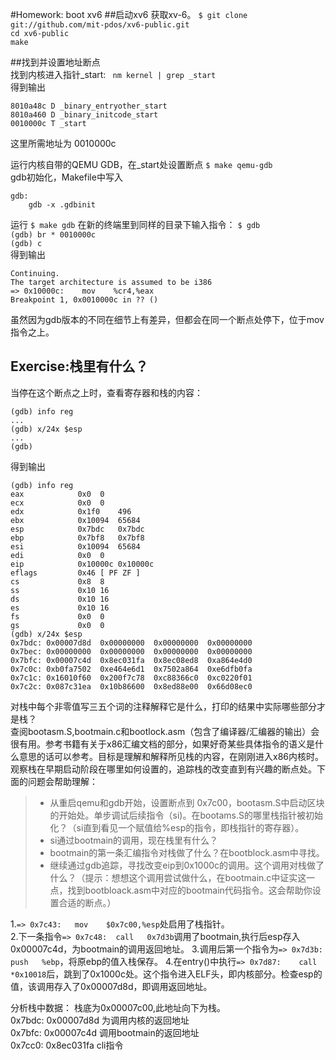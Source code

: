 #Homework: boot xv6
##启动xv6
获取xv-6。
`$ git clone git://github.com/mit-pdos/xv6-public.git`  
`cd xv6-public`    
`make`  
  
##找到并设置地址断点  
找到内核进入指针_start:
` nm kernel | grep _start`  
得到输出  
```
8010a48c D _binary_entryother_start
8010a460 D _binary_initcode_start
0010000c T _start
```
 
这里所需地址为 0010000c  
  
运行内核自带的QEMU GDB，在_start处设置断点
`$ make qemu-gdb`  
gdb初始化，Makefile中写入
```
gdb:
	gdb -x .gdbinit
```
运行
`$ make gdb`
在新的终端里到同样的目录下输入指令：
`$ gdb`  
`(gdb) br * 0010000c`  
`(gdb) c`  
得到输出  
```
Continuing.
The target architecture is assumed to be i386
=> 0x10000c:	mov    %cr4,%eax 
Breakpoint 1, 0x0010000c in ?? ()
```
虽然因为gdb版本的不同在细节上有差异，但都会在同一个断点处停下，位于mov指令之上。  
  
## Exercise:栈里有什么？  
当停在这个断点之上时，查看寄存器和栈的内容：  
```
(gdb) info reg
...
(gdb) x/24x $esp
...
(gdb)
```  
得到输出  
```
(gdb) info reg
eax            0x0	0
ecx            0x0	0
edx            0x1f0	496
ebx            0x10094	65684
esp            0x7bdc	0x7bdc
ebp            0x7bf8	0x7bf8
esi            0x10094	65684
edi            0x0	0
eip            0x10000c	0x10000c
eflags         0x46	[ PF ZF ]
cs             0x8	8
ss             0x10	16
ds             0x10	16
es             0x10	16
fs             0x0	0
gs             0x0	0
(gdb) x/24x $esp
0x7bdc:	0x00007d8d	0x00000000	0x00000000	0x00000000
0x7bec:	0x00000000	0x00000000	0x00000000	0x00000000
0x7bfc:	0x00007c4d	0x8ec031fa	0x8ec08ed8	0xa864e4d0
0x7c0c:	0xb0fa7502	0xe464e6d1	0x7502a864	0xe6dfb0fa
0x7c1c:	0x16010f60	0x200f7c78	0xc88366c0	0xc0220f01
0x7c2c:	0x087c31ea	0x10b86600	0x8ed88e00	0x66d08ec0
```
对栈中每个非零值写三五个词的注释解释它是什么，打印的结果中实际哪些部分才是栈？  
查阅bootasm.S,bootmain.c和bootlock.asm（包含了编译器/汇编器的输出）会很有用。参考书籍有关于x86汇编文档的部分，如果好奇某些具体指令的语义是什么意思的话可以参考。目标是理解和解释所见栈的内容，在刚刚进入x86内核时。观察栈在早期启动阶段在哪里如何设置的，追踪栈的改变直到有兴趣的断点处。下面的问题会帮助理解：  
  
> + 从重启qemu和gdb开始，设置断点到 0x7c00，bootasm.S中启动区块的开始处。单步调试后续指令（si)。在bootams.S的哪里栈指针被初始化？（si直到看见一个赋值给%esp的指令，即栈指针的寄存器）。
> + si通过bootmain的调用，现在栈里有什么？
> + bootmain的第一条汇编指令对栈做了什么？在bootblock.asm中寻找。
> + 继续通过gdb追踪，寻找改变eip到0x1000c的调用。这个调用对栈做了什么？（提示：想想这个调用尝试做什么，在bootmain.c中证实这一点，找到bootbloack.asm中对应的bootmain代码指令。这会帮助你设置合适的断点。）
  

1.`=> 0x7c43:	mov    $0x7c00,%esp`处启用了栈指针。  
2.下一条指令`=> 0x7c48:	call   0x7d3b`调用了bootmain,执行后esp存入0x00007c4d，为bootmain的调用返回地址。
3.调用后第一个指令为`=> 0x7d3b:	push   %ebp`，将原ebp的值入栈保存。
4.在entry()中执行`=> 0x7d87:	call   *0x10018`后，跳到了0x1000c处。这个指令进入ELF头，即内核部分。检查esp的值，该调用存入了0x00007d8d，即调用返回地址。 
  
分析栈中数据：
栈底为0x00007c00,此地址向下为栈。  
0x7bdc: 0x00007d8d 为调用内核的返回地址  
0x7bfc: 0x00007c4d 调用bootmain的返回地址  
0x7cc0: 0x8ec031fa cli指令